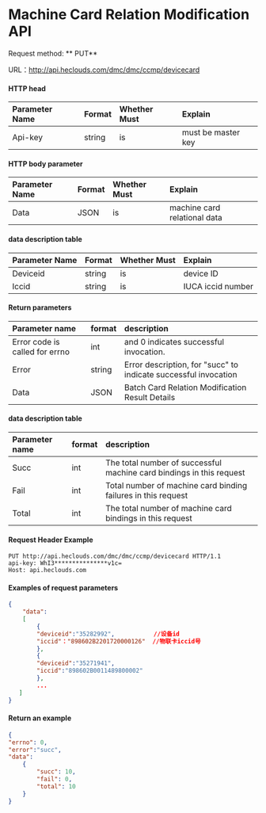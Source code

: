 # Machine Card Relation Modification API

Request method: ** PUT**

URL：http://api.heclouds.com/dmc/dmc/ccmp/devicecard

#### HTTP head
Parameter Name | Format | Whether Must | Explain
:- | :- | :- | :- 
Api-key | string | is | must be master key

#### HTTP body parameter
Parameter Name | Format | Whether Must | Explain
:- | :- | :- | :- 
Data | JSON | is | machine card relational data

#### data description table
Parameter Name | Format | Whether Must | Explain
:- | :- | :- | :- 
Deviceid | string | is | device ID
Iccid | string | is | IUCA iccid number

#### Return parameters
Parameter name | format | description
:- | :- | :- 
Error code is called for errno | int | and 0 indicates successful invocation.
Error | string | Error description, for "succ" to indicate successful invocation
Data | JSON | Batch Card Relation Modification Result Details

#### data description table
Parameter name | format | description
:- | :- | :- 
Succ | int | The total number of successful machine card bindings in this request
Fail | int | Total number of machine card binding failures in this request
Total | int | The total number of machine card bindings in this request

#### Request Header Example
```text
PUT http://api.heclouds.com/dmc/dmc/ccmp/devicecard HTTP/1.1
api-key: WhI3***************v1c=
Host: api.heclouds.com
```

#### Examples of request parameters
```json
{
    "data":
    [
        {
        "deviceid":"35282992",           //设备id
        "iccid"："898602B2201720000126"  //物联卡iccid号
        },
        {
        "deviceid":"35271941",
        "iccid":"898602B0011489800002"
        },
        ...
   ]
}
```
#### Return an example
```json
{
"errno": 0,
"error":"succ",
"data":
    {
        "succ": 10,
        "fail": 0,
        "total": 10
    }
}
```